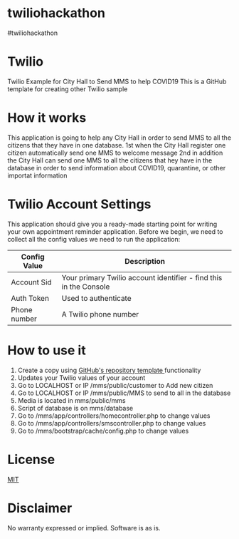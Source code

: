 # twiliohackathon
#twiliohackathon

# Twilio 
Twilio Example for City Hall to Send MMS to help COVID19
This is a GitHub template for creating other Twilio sample

# How it works
This application is going to help any City Hall in order to send MMS to all the citizens that they have in one database.
1st when the City Hall register one citizen automatically send one MMS to welcome message
2nd in addition the City Hall can send one MMS to all the citizens that hey have in the database in order to send information
about COVID19, quarantine, or other importat information

# Twilio Account Settings
This application should give you a ready-made starting point for writing your own appointment reminder application. Before we begin, we need to collect all the config values we need to run the application:

| Config Value | Description  |
| ------- | --- |
| Account Sid | Your primary Twilio account identifier - find this in the Console | 
| Auth Token | Used to authenticate | 
| Phone number | A Twilio phone number | 

# How to use it
1. Create a copy using  [GitHub's repository template ](https://help.github.com/en/github/creating-cloning-and-archiving-repositories/creating-a-repository-from-a-template) functionality
2. Updates your Twilio values of your account
3. Go to LOCALHOST or IP /mms/public/customer to Add new citizen
4. Go to LOCALHOST or IP /mms/public/MMS to send to all in the database
5. Media is located in mms/public/mms
6. Script of database is on mms/database
7. Go to  /mms/app/controllers/homecontroller.php to change values
8. Go to  /mms/app/controllers/smscontroller.php to change values
9. Go to  /mms/bootstrap/cache/config.php to change values

# License
[MIT](https://opensource.org/licenses/mit-license.html)

# Disclaimer
No warranty expressed or implied. Software is as is.
	

